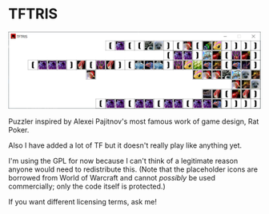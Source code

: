 # TFTRIS

![screenshot of the game](screencap.png)

Puzzler inspired by Alexei Pajitnov's most famous work of game design, Rat Poker.

Also I have added a lot of TF but it doesn't really play like anything yet.

I'm using the GPL for now because I can't think of a legitimate reason anyone would need to redistribute this. (Note that the placeholder icons are borrowed from World of Warcraft and cannot _possibly_ be used commercially; only the code itself is protected.) 

If you want different licensing terms, ask me!